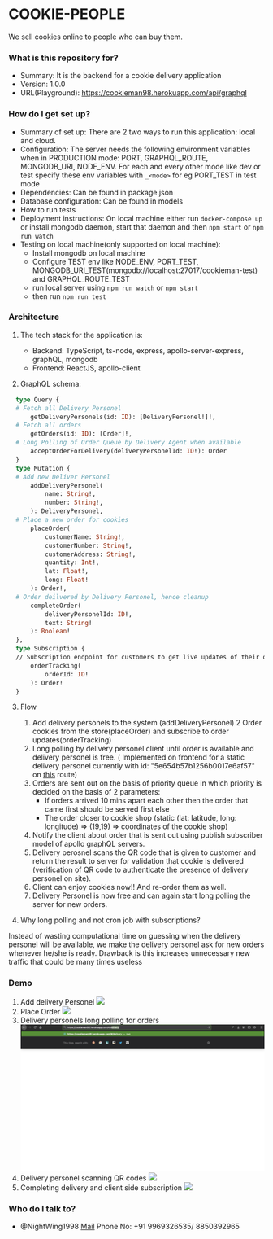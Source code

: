 # COOKIE-PEOPLE

We sell cookies online to people who can buy them.

### What is this repository for? ###

* Summary: It is the backend for a cookie delivery application
* Version: 1.0.0
* URL(Playground): https://cookieman98.herokuapp.com/api/graphql

### How do I get set up? ###

* Summary of set up: There are 2 two ways to run this application: local and cloud.
* Configuration: The server needs the following environment variables when in PRODUCTION mode: PORT, GRAPHQL_ROUTE, MONGODB_URI, NODE_ENV. For each and every other mode like dev or test specify these env variables with `_<mode>` for eg PORT_TEST in test mode
* Dependencies: Can be found in package.json
* Database configuration: Can be found in models
* How to run tests
* Deployment instructions: On local machine either run `docker-compose up` or install mongodb daemon, start that daemon and then `npm start` or `npm run watch`
* Testing on local machine(only supported on local machine):
    * Install mongodb on local machine
    * Configure TEST env like NODE_ENV, PORT_TEST, MONGODB_URI_TEST(mongodb://localhost:27017/cookieman-test) and GRAPHQL_ROUTE_TEST
    * run local server using `npm run watch` or `npm start`
    * then run `npm run test`

### Architecture ###

1. The tech stack for the application is:
    * Backend: TypeScript, ts-node, express, apollo-server-express, graphQL, mongodb
    * Frontend: ReactJS, apollo-client
  
2. GraphQL schema:
  ```graphql
    type Query {
    # Fetch all Delivery Personel
		getDeliveryPersonels(id: ID): [DeliveryPersonel!]!,
    # Fetch all orders
		getOrders(id: ID): [Order]!,
    # Long Polling of Order Queue by Delivery Agent when available
		acceptOrderForDelivery(deliveryPersonelId: ID!): Order
	}
	type Mutation {
    # Add new Deliver Personel
		addDeliveryPersonel(
			name: String!,
			number: String!,
		): DeliveryPersonel,
    # Place a new order for cookies
		placeOrder(
			customerName: String!,
			customerNumber: String!,
			customerAddress: String!,
			quantity: Int!,
			lat: Float!,
			long: Float!
		): Order!,
    # Order deilvered by Delivery Personel, hence cleanup
		completeOrder(
			deliveryPersonelId: ID!,
			text: String!
		): Boolean!
	},
	type Subscription {
    // Subscription endpoint for customers to get live updates of their order
		orderTracking(
			orderId: ID!
		): Order!
	}
  ```
 
 3. Flow
      1. Add delivery personels to the system (addDeliveryPersonel)
      2 Order cookies from the store(placeOrder) and subscribe to order updates(orderTracking)
      3. Long polling by delivery personel client until order is available and delivery personel is free. ( Implemented on frontend for a static delivery personel currently with id: "5e654b57b1256b0017e6af57" on <a href="https://cookieman98.herokuapp.com/#/delivery">this</a> route)
      4. Orders are sent out on the basis of priority queue in which priority is decided on the basis of 2 parameters:
          * If orders arrived 10 mins apart each other then the order that came first should be served first else
          * The order closer to cookie shop (static (lat: latitude, long: longitude) => (19,19) => coordinates of the cookie shop)
      5. Notify the client about order that is sent out using publish subscriber model of apollo graphQL servers.
      6. Delivery perosnel scans the QR code that is given to customer and return the result to server for validation that cookie is delivered (verification of QR code to authenticate the presence of delivery personel on site).
      7. Client can enjoy cookies now!! And re-order them as well.
      8. Delivery Personel is now free and can again start long polling the server for new orders.
      
4. Why long polling and not cron job with subscriptions?
  <p>Instead of wasting computational time on guessing when the delivery personel will be available, we make the delivery personel ask for new orders whenever he/she is ready. Drawback is this increases unnecessary new traffic that could be many times useless</p>
  
### Demo ###

1. Add delivery Personel <img src="https://github.com/NightWing1998/CookieMan/blob/master/addDeliveryPersonal.gif" />
2. Place Order <img src="https://github.com/NightWing1998/CookieMan/blob/master/placeOrder.gif" />
3. Delivery personels long polling for orders <img src="https://github.com/NightWing1998/CookieMan/blob/master/long%20polling.gif" />
4. Delivery personel scanning QR codes <img src="https://github.com/NightWing1998/CookieMan/blob/master/scan%20QR%20code.gif" />
5. Completing delivery and client side subscription <img src="https://github.com/NightWing1998/CookieMan/blob/master/delivered%20and%20subscription.gif" />

### Who do I talk to? ###

* @NightWing1998 <a href="mailto:dsdruvil8@gmail.com">Mail</a> Phone No: +91 9969326535/ 8850392965

